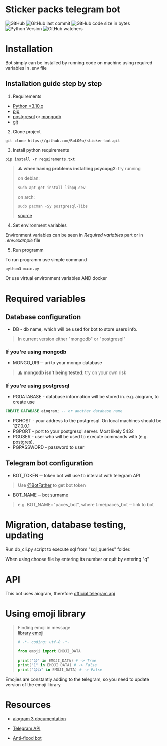 # Sticker packs telegram bot

![GitHub](https://img.shields.io/github/license/RoLO0u/sticker-bot?style=for-the-badge) ![GitHub last commit](https://img.shields.io/github/last-commit/RoLO0u/sticker-bot?style=for-the-badge) ![GitHub code size in bytes](https://img.shields.io/github/languages/code-size/RoLO0u/sticker-bot?style=for-the-badge) ![Python Version](https://img.shields.io/badge/Python-3.10-informational?style=for-the-badge&logo=python) ![GitHub watchers](https://img.shields.io/github/watchers/RoLO0u/sticker-bot?style=for-the-badge)

# Installation

Bot simply can be installed by running code on machine using required variables in .env file

## Installation guide step by step

1. Requirements

* [Python >3.10.x](https://www.python.org/)
* [pip](https://pip.pypa.io/en/stable/installation/)
* [postgresql](https://www.postgresql.org/download/) or [mongodb](https://www.mongodb.com/)
* [git](https://git-scm.com/downloads)

2. Clone project

```console
git clone https://github.com/RoLO0u/sticker-bot.git
```

3. Install python requirements

```console
pip install -r requirements.txt
```

> :warning: **when having problems installing psycopg2**: try running
>
> on debian:
> ```terminal
> sudo apt-get install libpq-dev
> ```
> on arch:
> ```terminal
> sudo pacman -Sy postgresql-libs
> ```
> [source](https://stackoverflow.com/questions/65821330/how-to-solve-error-failed-building-wheel-for-psycopg2)


4. Set environment variables

Environment variables can be seen in *Required variables* part or in *.env.example* file

5. Run programm

To run programm use simple command

```console
python3 main.py
```

Or use virtual environment variables AND docker

# Required variables

## Database configuration

* DB - db name, which will be used for bot to store users info.
> In current version either "mongodb" or "postgresql"

### If you're using mongodb

* MONGO_URI ─ uri to your mongo database

> :warning: **mongodb isn't being tested**: try on your own risk

### If you're using postgresql

* PGDATABASE - database information will be stored in. e.g. aiogram, to create use 
```sql
CREATE DATABASE aiogram; -- or another database name
```
* PGHOST - your address to the postgresql. On local machines should be 127.0.0.1
* PGPORT - port to your postgresql server. Most likely 5432
* PGUSER - user who will be used to execute commands with (e.g. postgres).
* PGPASSWORD - password to user

## Telegram bot configuration

* BOT_TOKEN ─ token bot will use to interact with telegram API
> Use [@BotFather](https://t.me/BotFather) to get bot token
* BOT_NAME ─ bot surname 
> e.g. BOT_NAME="paces_bot", where t.me/paces_bot ─ link to bot

# Migration, database testing, updating

Run db_cli.py script to execute sql from "sql_queries" folder.

When using choose file by entering its number or quit by entering "q"

# API

This bot uses aiogram, therefore [official telegram api](https://core.telegram.org/bots/api)

# Using emoji library

> Finding emoji in message <br>
> [library emoji](https://pypi.org/project/emoji/)
> ```python
> # -*- coding: utf-8 -*-
>
> from emoji import EMOJI_DATA
>
> print("😘" in EMOJI_DATA) # -> True
> print("1" in EMOJI_DATA) # -> False
> print("😘👍" in EMOJI_DATA) # -> False
> ```

Emojies are constantly adding to the telegram, so you need to update version of the emoji library

# Resources

* [aiogram 3 documentation](https://docs.aiogram.dev/en/dev-3.x/)

* [Telegram API](https://core.telegram.org/bots/api)

* [Anti-flood bot](https://github.com/RoLO0u/anti-flood-bot)
